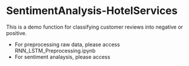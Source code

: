 # SentimentAnalysis-HotelServices
This is a demo function for classifying customer reviews into negative or positive.
- For preprocessing raw data, please access RNN_LSTM_Preprocessing.ipynb
- For sentiment analaysis, please access
